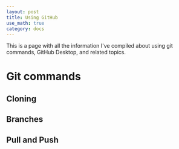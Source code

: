 ```yaml
---
layout: post
title: Using GitHub
use_math: true
category: docs
---
```


This is a page with all the information I've compiled about using git commands, GitHub Desktop, and related topics. 

# Git commands

## Cloning

## Branches

## Pull and Push
